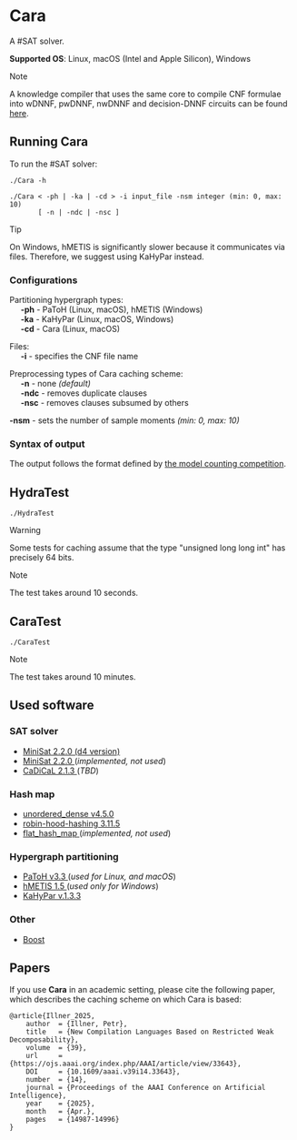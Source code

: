 # Cara

A #SAT solver.

**Supported OS**: Linux, macOS (Intel and Apple Silicon), Windows

> [!NOTE]
> A knowledge compiler that uses the same core to compile CNF formulae into wDNNF, pwDNNF, nwDNNF and decision-DNNF circuits can be found <a href="https://github.com/Illner/BellaCompiler" target="_blank">here</a>.

## Running Cara

To run the #SAT solver:

```console
./Cara -h
```

```console
./Cara < -ph | -ka | -cd > -i input_file -nsm integer (min: 0, max: 10) 
       [ -n | -ndc | -nsc ]
```

> [!TIP]
> On Windows, hMETIS is significantly slower because it communicates via files.
> Therefore, we suggest using KaHyPar instead.

### Configurations

Partitioning hypergraph types: <br>
&nbsp;&nbsp;&nbsp;&nbsp; **-ph** - PaToH (Linux, macOS), hMETIS (Windows) <br>
&nbsp;&nbsp;&nbsp;&nbsp; **-ka** - KaHyPar (Linux, macOS, Windows) <br>
&nbsp;&nbsp;&nbsp;&nbsp; **-cd** - Cara (Linux, macOS)

Files: <br>
&nbsp;&nbsp;&nbsp;&nbsp; **-i** - specifies the CNF file name

Preprocessing types of Cara caching scheme: <br>
&nbsp;&nbsp;&nbsp;&nbsp; **-n** - none *(default)* <br>
&nbsp;&nbsp;&nbsp;&nbsp; **-ndc** - removes duplicate clauses <br>
&nbsp;&nbsp;&nbsp;&nbsp; **-nsc** - removes clauses subsumed by others

**-nsm** - sets the number of sample moments *(min: 0, max: 10)*

### Syntax of output

The output follows the format defined by <a href="https://mccompetition.org/assets/files/mccomp_format_24.pdf" target="_blank">the model counting competition</a>.

## HydraTest

```console
./HydraTest
```

> [!WARNING]
> Some tests for caching assume that the type "unsigned long long int" has precisely 64 bits.

> [!NOTE]
> The test takes around 10 seconds.

## CaraTest

```console
./CaraTest
```

> [!NOTE]
> The test takes around 10 minutes.

## Used software

### SAT solver

* <a href="https://github.com/crillab/d4v2" target="_blank"> MiniSat 2.2.0 (d4 version) </a>
* <a href="https://github.com/niklasso/minisat" target="_blank"> MiniSat 2.2.0 </a> (<i>implemented, not used</i>)
* <a href="https://github.com/arminbiere/cadical" target="_blank"> CaDiCaL 2.1.3 </a> (<i>TBD</i>)

### Hash map

* <a href="https://github.com/martinus/unordered_dense" target="_blank"> unordered_dense v4.5.0 </a>
* <a href="https://github.com/martinus/robin-hood-hashing" target="_blank"> robin-hood-hashing 3.11.5 </a>
* <a href="https://github.com/skarupke/flat_hash_map" target="_blank"> flat_hash_map </a> (<i>implemented, not used</i>)

### Hypergraph partitioning

* <a href="https://faculty.cc.gatech.edu/~umit/software.html" target="_blank"> PaToH v3.3 </a> (<i>used for Linux, and macOS</i>)
* <a href="http://glaros.dtc.umn.edu/gkhome/metis/hmetis/overview" target="_blank"> hMETIS 1.5 </a> (<i>used only for Windows</i>)
* <a href="https://kahypar.org/" target="_blank"> KaHyPar v.1.3.3 </a>

### Other

* <a href="https://www.boost.org/" target="_blank"> Boost </a>

## Papers

If you use **Cara** in an academic setting, please cite the following paper, which describes the caching scheme on which Cara is based:

    @article{Illner_2025, 
        author  = {Illner, Petr}, 
        title   = {New Compilation Languages Based on Restricted Weak Decomposability}, 
        volume  = {39}, 
        url     = {https://ojs.aaai.org/index.php/AAAI/article/view/33643}, 
        DOI     = {10.1609/aaai.v39i14.33643}, 
        number  = {14}, 
        journal = {Proceedings of the AAAI Conference on Artificial Intelligence}, 
        year    = {2025}, 
        month   = {Apr.}, 
        pages   = {14987-14996} 
    }

